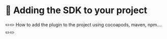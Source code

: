 
# 📲 Adding the SDK to your project

✏️✏️
How to add the plugin to the project using cocoapods, maven, npm.... 
✏️✏️